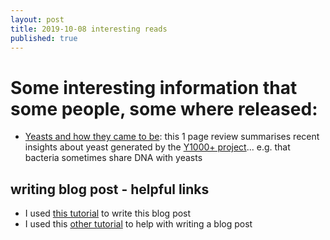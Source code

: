 ```yaml
---
layout: post
title: 2019-10-08 interesting reads
published: true
---
```

# Some interesting information that some people, some where released:
- [Yeasts and how they came to be](https://www.nature.com/articles/s41579-019-0274-6.pdf): this 1 page review summarises recent insights about yeast generated by the [Y1000+ project](https://y1000plus.wei.wisc.edu/)... e.g. that bacteria sometimes share DNA with yeasts





## writing blog post - helpful links
- I used [this tutorial](https://github.com/adam-p/markdown-here/wiki/Markdown-Cheatsheet#links) to write this blog post
- I used this [other tutorial](https://github.com/swcarpentry/website#setup) to help with writing a blog post
